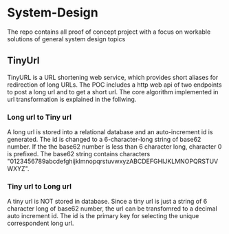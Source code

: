 # System-Design
The repo contains all proof of concept project with a focus on workable solutions of general system design topics

## TinyUrl
TinyURL is a URL shortening web service, which provides short aliases for redirection of long URLs. The POC includes a http web api of two endpoints to post a long url and to get a short url. The core algorithm implemented in url transformation is explained in the follwing.
### Long url to Tiny url 
A long url is stored into a relational database and an auto-increment id is generated. The id is changed to a 6-character-long string of base62 number. If the the base62 number is less than 6 character long, character 0 is prefixed. The base62 string contains characters "0123456789abcdefghijklmnopqrstuvwxyzABCDEFGHIJKLMNOPQRSTUVWXYZ". 
### Tiny url to Long url 
A tiny url is NOT stored in database. Since a tiny url is just a string of 6 character long of base62 number, the url can be transfomred to a decimal auto increment id. The id is the primary key for selecting the unique correspondent long url.  
